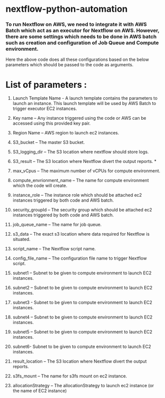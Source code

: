 # nextflow-python-automation

### To run Nextflow on AWS, we need to integrate it with AWS Batch which act as an executor for Nextflow on AWS. However, there are some settings which needs to be done in AWS batch such as creation and configuration of Job Queue and Compute environment.
Here the above code does all these configurations based on the below parameters which should be passed to the code as arguments. 


# List of parameters :

1.	Launch Template Name - A launch template contains the parameters to launch an instance. This launch template will be used by AWS Batch to trigger executor EC2 instances.    


2.	Key name – Any instance triggered using the code or AWS can be accessed using this provided key pair.

3.	Region Name – AWS region to launch ec2 instances.

4.	S3_bucket – The master S3 bucket.

5.	S3_logging_dir – The S3 location where nextflow should store logs.

6.	S3_result – The S3 location where Nextflow divert the output reports. *

7.	max_vCpus – The maximum number of vCPUs for compute environment.

8.	compute_envrionment_name – The name for compute environment which the code will create. 

9.	instance_role – The instance role which should be attached ec2 instances triggered by both code and AWS batch.

10.	security_groupId – The security group which should be attached ec2 instances triggered by both code and AWS batch.

11.	job_queue_name – The name for job queue.

12.	s3_data – The exact s3 location where data required for Nextflow is situated.

13.	script_name – The Nextflow script name.


14.	config_file_name – The configuration file name to trigger Nextflow script.

15.	subnet1 – Subnet to be given to compute environment to launch EC2 instances.

16.	subnet2 – Subnet to be given to compute environment to launch EC2 instances.

17.	subnet3 - Subnet to be given to compute environment to launch EC2 instances.

18.	subnet4 – Subnet to be given to compute environment to launch EC2 instances.

19.	subnet5 – Subnet to be given to compute environment to launch EC2 instances.

20.	subnet6- Subnet to be given to compute environment to launch EC2 instances.

21.	result_location – The S3 location where Nextflow divert the output reports.

22.	s3fs_mount – The name for s3fs mount on ec2 instance. 

23.	allocationStrategy – The allocationStrategy to launch ec2 instance (or the name of EC2 instance)
